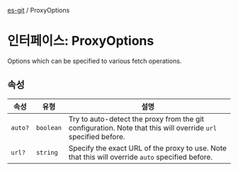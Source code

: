 [es-git](../globals.md) / ProxyOptions

# 인터페이스: ProxyOptions

Options which can be specified to various fetch operations.

## 속성

| 속성 | 유형 | 설명 |
| ------ | ------ | ------ |
| <a id="auto"></a> `auto?` | `boolean` | Try to auto-detect the proxy from the git configuration. Note that this will override `url` specified before. |
| <a id="url"></a> `url?` | `string` | Specify the exact URL of the proxy to use. Note that this will override `auto` specified before. |
